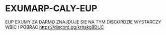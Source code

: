 # EXUMARP-CALY-EUP
EUP EXUMY ZA DARMO ZNAJDUJE SIE NA TYM DISCORDZIE WYSTARCZY WBIC I POBRAC https://discord.gg/krhakg8DUC
